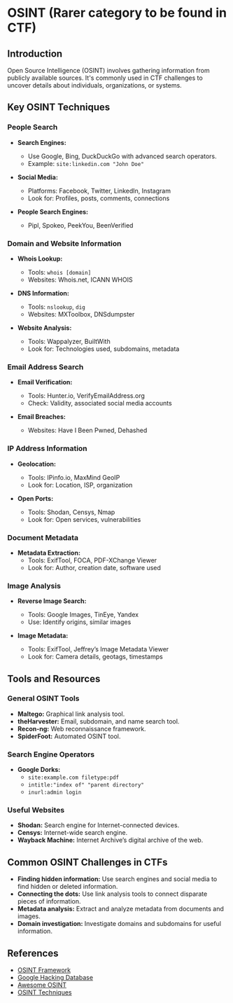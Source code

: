 # OSINT (Rarer category to be found in CTF)

## Introduction
Open Source Intelligence (OSINT) involves gathering information from publicly available sources. It's commonly used in CTF challenges to uncover details about individuals, organizations, or systems.

## Key OSINT Techniques

### People Search
- **Search Engines:**
  - Use Google, Bing, DuckDuckGo with advanced search operators.
  - Example: `site:linkedin.com "John Doe"`

- **Social Media:**
  - Platforms: Facebook, Twitter, LinkedIn, Instagram
  - Look for: Profiles, posts, comments, connections

- **People Search Engines:**
  - Pipl, Spokeo, PeekYou, BeenVerified

### Domain and Website Information
- **Whois Lookup:**
  - Tools: `whois [domain]`
  - Websites: Whois.net, ICANN WHOIS

- **DNS Information:**
  - Tools: `nslookup`, `dig`
  - Websites: MXToolbox, DNSdumpster

- **Website Analysis:**
  - Tools: Wappalyzer, BuiltWith
  - Look for: Technologies used, subdomains, metadata

### Email Address Search
- **Email Verification:**
  - Tools: Hunter.io, VerifyEmailAddress.org
  - Check: Validity, associated social media accounts

- **Email Breaches:**
  - Websites: Have I Been Pwned, Dehashed

### IP Address Information
- **Geolocation:**
  - Tools: IPinfo.io, MaxMind GeoIP
  - Look for: Location, ISP, organization

- **Open Ports:**
  - Tools: Shodan, Censys, Nmap
  - Look for: Open services, vulnerabilities

### Document Metadata
- **Metadata Extraction:**
  - Tools: ExifTool, FOCA, PDF-XChange Viewer
  - Look for: Author, creation date, software used

### Image Analysis
- **Reverse Image Search:**
  - Tools: Google Images, TinEye, Yandex
  - Use: Identify origins, similar images

- **Image Metadata:**
  - Tools: ExifTool, Jeffrey’s Image Metadata Viewer
  - Look for: Camera details, geotags, timestamps

## Tools and Resources

### General OSINT Tools
- **Maltego:** Graphical link analysis tool.
- **theHarvester:** Email, subdomain, and name search tool.
- **Recon-ng:** Web reconnaissance framework.
- **SpiderFoot:** Automated OSINT tool.

### Search Engine Operators
- **Google Dorks:**
  - `site:example.com filetype:pdf`
  - `intitle:"index of" "parent directory"`
  - `inurl:admin login`

### Useful Websites
- **Shodan:** Search engine for Internet-connected devices.
- **Censys:** Internet-wide search engine.
- **Wayback Machine:** Internet Archive’s digital archive of the web.

## Common OSINT Challenges in CTFs
- **Finding hidden information:** Use search engines and social media to find hidden or deleted information.
- **Connecting the dots:** Use link analysis tools to connect disparate pieces of information.
- **Metadata analysis:** Extract and analyze metadata from documents and images.
- **Domain investigation:** Investigate domains and subdomains for useful information.

## References
- [OSINT Framework](https://osintframework.com/)
- [Google Hacking Database](https://www.exploit-db.com/google-hacking-database)
- [Awesome OSINT](https://github.com/jivoi/awesome-osint)
- [OSINT Techniques](https://www.osinttechniques.com/)

